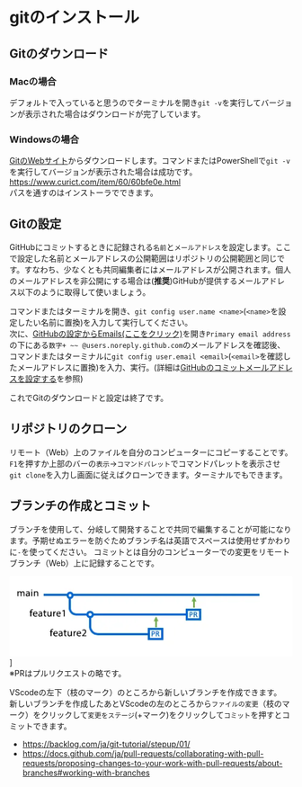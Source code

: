 # gitのインストール

## Gitのダウンロード
### Macの場合
デフォルトで入っていると思うのでターミナルを開き`git -v`を実行してバージョンが表示された場合はダウンロードが完了しています。

### Windowsの場合
[GitのWebサイト](https://git-scm.com/)からダウンロードします。コマンドまたはPowerShellで`git -v`を実行してバージョンが表示された場合は成功です。  
https://www.curict.com/item/60/60bfe0e.html  
パスを通すのはインストーラでできます。


## Gitの設定
GitHubにコミットするときに記録される`名前`と`メールアドレス`を設定します。ここで設定した名前とメールアドレスの公開範囲はリポジトリの公開範囲と同じです。すなわち、少なくとも共同編集者にはメールアドレスが公開されます。個人のメールアドレスを非公開にする場合は(**推奨**)GitHubが提供するメールアドレス以下のように取得して使いましょう。  

コマンドまたはターミナルを開き、`git config user.name <name>`(`<name>`を設定したい名前に置換)を入力して実行してください。  
次に、[GitHubの設定からEmails(ここをクリック)](https://github.com/settings/emails)を開き`Primary email address`の下にある`数字+ ~~ @users.noreply.github.com`のメールアドレスを確認後、コマンドまたはターミナルに`git config user.email <email>`(`<email>`を確認したメールアドレスに置換)を入力、実行。(詳細は[GitHubのコミットメールアドレスを設定する](https://docs.github.com/ja/account-and-profile/setting-up-and-managing-your-personal-account-on-github/managing-email-preferences/setting-your-commit-email-address)を参照)

これでGitのダウンロードと設定は終了です。

## リポジトリのクローン
リモート（Web）上のファイルを自分のコンピューターにコピーすることです。  
`F1`を押すか上部のバーの`表示`->`コマンドパレット`でコマンドパレットを表示させ`git clone`を入力し画面に従えばクローンできます。ターミナルでもできます。  


## ブランチの作成とコミット
ブランチを使用して、分岐して開発することで共同で編集することが可能になります。予期せぬエラーを防ぐためブランチ名は英語でスペースは使用せずかわりに`-`を使ってください。
コミットとは自分のコンピューターでの変更をリモートブランチ（Web）上に記録することです。  

![Alt text](/sources/images/git_branch.png)]  
※PRはプルリクエストの略です。  
  

VScodeの左下（枝のマーク）のところから新しいブランチを作成できます。  
新しいブランチを作成したあとVScodeの左のところから`ファイルの変更`（枝のマーク）をクリックして`変更をステージ`(+マーク)をクリックして`コミット`を押すとコミットできます。

- https://backlog.com/ja/git-tutorial/stepup/01/
- https://docs.github.com/ja/pull-requests/collaborating-with-pull-requests/proposing-changes-to-your-work-with-pull-requests/about-branches#working-with-branches

